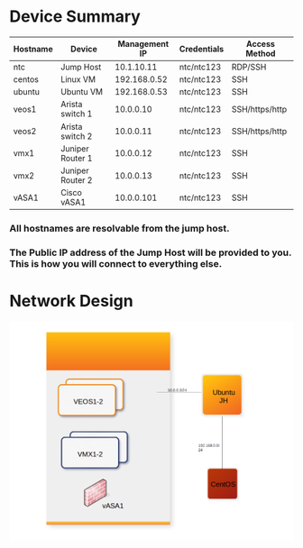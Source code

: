 # Device Summary

| Hostname | Device | Management IP | Credentials | Access Method |
|----------|--------|---------------|-------------|---------------|
| ntc | Jump Host | 10.1.10.11 | ntc/ntc123 | RDP/SSH |
| centos | Linux VM | 192.168.0.52 | ntc/ntc123 | SSH |
| ubuntu | Ubuntu VM | 192.168.0.53 | ntc/ntc123 | SSH |
| veos1 | Arista switch 1 | 10.0.0.10 | ntc/ntc123 | SSH/https/http |
| veos2 | Arista switch 2 | 10.0.0.11 | ntc/ntc123 | SSH/https/http |
| vmx1 | Juniper Router 1 | 10.0.0.12 | ntc/ntc123 | SSH |
| vmx2 | Juniper Router 2 | 10.0.0.13 | ntc/ntc123 | SSH |
| vASA1 | Cisco vASA1 | 10.0.0.101 | ntc/ntc123 | SSH |

### All hostnames are resolvable from the jump host.

### The Public IP address of the Jump Host will be provided to you.  This is how you will connect to everything else.

# Network Design 

![Linux Lab_Design](images/linux_course.png)
